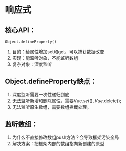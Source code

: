 # 响应式

## 核心API：
`Object.defineProperty()`
1. 目的：给属性增加set和get，可以捕获数据改变
2. 实现：能监听对象，不能监听数组
3. 复杂对象：深度监听

## Object.defineProperty缺点：
1. 深度监听需要一次性递归到底
2. 无法监听新增和删除属性，需要Vue.$set(),Vue.$delete();
3. 无法监听原生数组，需要数组拦截处理。

## 监听数组：
1. 为什么不直接修改数组push方法？会导致框架污染全局
2. 解决方案：把框架内部的数组指向新创建的原型